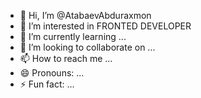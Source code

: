 - 👋 Hi, I’m @AtabaevAbduraxmon
- 👀 I’m interested in FRONTED DEVELOPER
- 🌱 I’m currently learning ...
- 💞️ I’m looking to collaborate on ...
- 📫 How to reach me ...
- 😄 Pronouns: ...
- ⚡ Fun fact: ...

<!---
AtabaevAbduraxmon/AtabaevAbduraxmon is a ✨ special ✨ repository because its `README.md` (this file) appears on your GitHub profile.
You can click the Preview link to take a look at your changes.
--->
